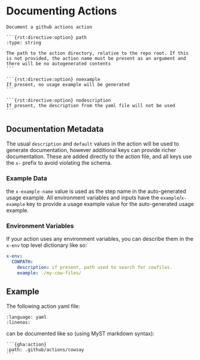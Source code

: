 # Documenting Actions

````{rst:directive} gha:action
Document a github actions action

```{rst:directive:option} path
:type: string

The path to the action directory, relative to the repo root. If this is not provided, the action name must be present as an argument and there will be no autogenerated contents
```

```{rst:directive:option} noexample
If present, no usage example will be generated
```

```{rst:directive:option} nodescription
If present, the description from the yaml file will not be used
```
````

## Documentation Metadata

The usual `description` and `default` values in the action will be used to generate documentation, however additional keys can provide richer documentation. These are added directly to the action file, and all keys use the `x-` prefix to avoid violating the schema.

### Example Data

the `x-example-name` value is used as the step name in the auto-generated usage example. All environment variables and inputs have the `example`/`x-example` key to provide a usage example value for the auto-generated usage example.

### Environment Variables
If your action uses any environment variables, you can describe them in the `x-env` top level dictionary like so:

```yaml
x-env:
  COWPATH:
    description: if present, path used to search for cowfiles.
    example: ./my-cow-files/
```

## Example

The following action yaml file:

```{literalinclude} ../.github/actions/cowsay/action.yaml
:language: yaml
:linenos:
```

can be documented like so (using MyST markdown syntax):

````{example}
```{gha:action}
:path: .github/actions/cowsay
```
````